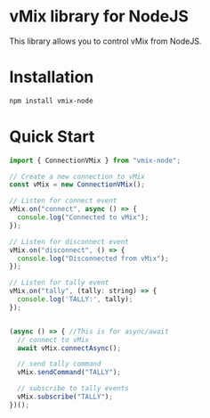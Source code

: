 # vMix library for NodeJS

This library allows you to control vMix from NodeJS.

# Installation

```bash
npm install vmix-node
```

# Quick Start

```javascript
import { ConnectionVMix } from "vmix-node";

// Create a new connection to vMix
const vMix = new ConnectionVMix();

// Listen for connect event
vMix.on("connect", async () => {
  console.log("Connected to vMix");
});

// Listen for disconnect event
vMix.on("disconnect", () => {
  console.log("Disconnected from vMix");
});

// Listen for tally event
vMix.on("tally", (tally: string) => {
  console.log('TALLY:', tally);
});


(async () => { //This is for async/await
  // connect to vMix
  await vMix.connectAsync();

  // send tally command
  vMix.sendCommand("TALLY");

  // subscribe to tally events
  vMix.subscribe("TALLY");
})();
```